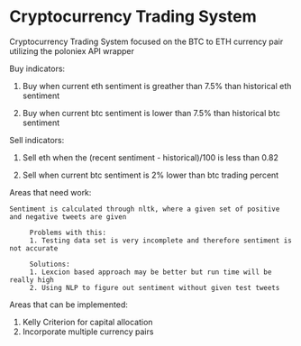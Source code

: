# Cryptocurrency Trading System
Cryptocurrency Trading System focused on the BTC to ETH currency pair utilizing the poloniex API wrapper

Buy indicators: 

   1. Buy when current eth sentiment is greather than 7.5% than historical eth sentiment
   
   2. Buy when current btc sentiment is lower than 7.5% than historical btc sentiment

Sell indicators:
   1. Sell eth when the (recent sentiment - historical)/100 is less than 0.82
   
   2. Sell when current btc sentiment is 2% lower than btc trading percent



Areas that need work: 

    Sentiment is calculated through nltk, where a given set of positive and negative tweets are given

         Problems with this: 
         1. Testing data set is very incomplete and therefore sentiment is not accurate

         Solutions:
         1. Lexcion based approach may be better but run time will be really high 
         2. Using NLP to figure out sentiment without given test tweets


Areas that can be implemented:

1. Kelly Criterion for capital allocation
2. Incorporate multiple currency pairs

